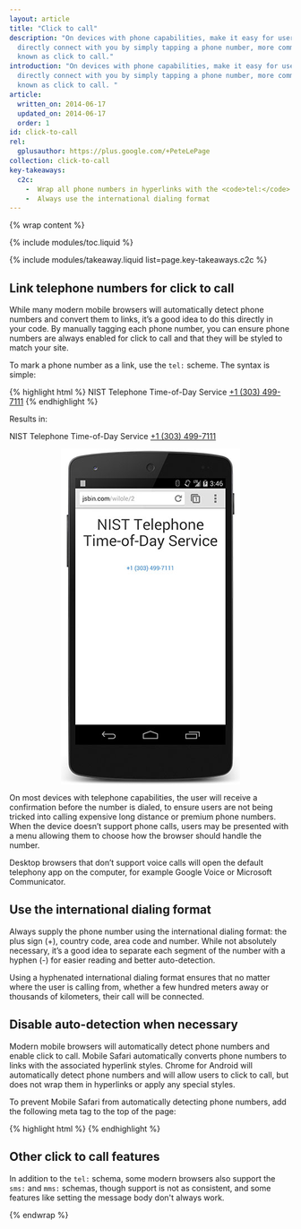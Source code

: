 ```yaml
---
layout: article
title: "Click to call"
description: "On devices with phone capabilities, make it easy for users to
  directly connect with you by simply tapping a phone number, more commonly
  known as click to call."
introduction: "On devices with phone capabilities, make it easy for users to
  directly connect with you by simply tapping a phone number, more commonly
  known as click to call. "
article:
  written_on: 2014-06-17
  updated_on: 2014-06-17
  order: 1
id: click-to-call
rel:
  gplusauthor: https://plus.google.com/+PeteLePage
collection: click-to-call
key-takeaways:
  c2c: 
    -  Wrap all phone numbers in hyperlinks with the <code>tel:</code> schema
    -  Always use the international dialing format
---
```


{% wrap content %}
<style type="text/css">
  img.center {
    display: block;
    margin-left: auto;
    margin-right: auto;
  }
</style>

{% include modules/toc.liquid %}

{% include modules/takeaway.liquid list=page.key-takeaways.c2c %}

## Link telephone numbers for click to call

While many modern mobile browsers will automatically detect phone numbers 
and convert them to links, it’s a good idea to do this directly in your code.
By manually tagging each phone number, you can ensure phone numbers are always
enabled for click to call and that they will be styled to match your site.

To mark a phone number as a link, use the `tel:` scheme.  The syntax is 
simple:

{% highlight html %}
NIST Telephone Time-of-Day Service <a href="tel:+1-303-499-7111">+1 (303) 499-7111</a>
{% endhighlight %}

Results in:

NIST Telephone Time-of-Day Service <a href="tel:+1-303-499-7111">+1 (303) 499-7111</a>

<img src="images/click-to-call_framed.jpg" class="center" alt="Click to call example.">

On most devices with telephone capabilities, the user will receive a
confirmation before the number is dialed, to ensure users are not being
tricked into calling expensive long distance or premium phone numbers. 
When the device doesn’t support phone calls, users may be presented with a
menu allowing them to choose how the browser should handle the number.

Desktop browsers that don’t support voice calls will open the default
telephony app on the computer, for example Google Voice or Microsoft
Communicator.

## Use the international dialing format

Always supply the phone number using the international dialing format: 
the plus sign (+), country code, area code and number.  While not absolutely
necessary, it’s a good idea to separate each segment of the number with a
hyphen (-) for easier reading and better auto-detection.

Using a hyphenated international dialing format ensures that no matter where
the user is calling from, whether a few hundred meters away or thousands
of kilometers, their call will be connected.

## Disable auto-detection when necessary

Modern mobile browsers will automatically detect phone numbers and enable
click to call.  Mobile Safari automatically converts phone numbers to links
with the associated hyperlink styles.  Chrome for Android will automatically
detect phone numbers and will allow users to click to call, but does not wrap
them in hyperlinks or apply any special styles.

To prevent Mobile Safari from automatically detecting phone numbers, add the
following meta tag to the top of the page:

{% highlight html %}
<meta name="format-detection" content="telephone=no">
{% endhighlight %}

## Other click to call features

In addition to the `tel:` schema, some modern browsers also support the `sms:`
and `mms:` schemas, though support is not as consistent, and some
features like setting the message body don't always work.  

{% endwrap %}
